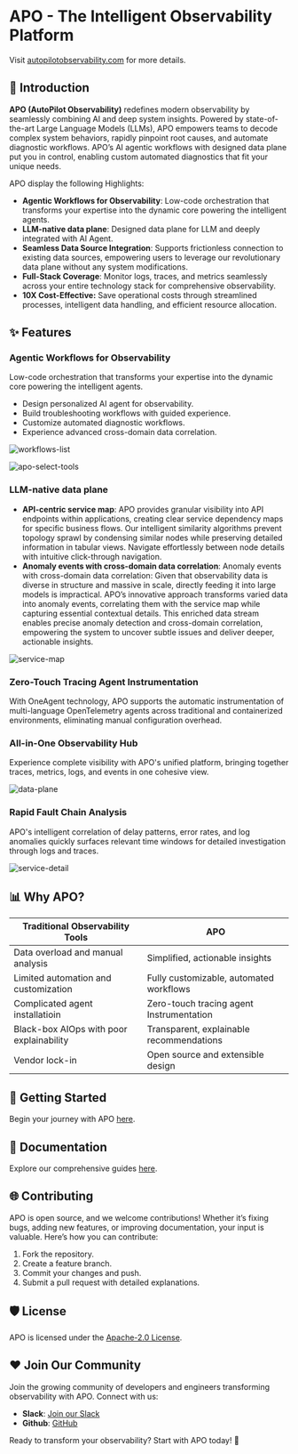 # APO - The Intelligent Observability Platform
Visit [autopilotobservability.com](https://autopilotobservability.com) for more details.
## 🚀 Introduction 
**APO (AutoPilot Observability)** redefines modern observability by seamlessly combining AI and deep system insights. Powered by state-of-the-art Large Language Models (LLMs), APO empowers teams to decode complex system behaviors, rapidly pinpoint root causes, and automate diagnostic workflows. APO’s AI agentic workflows with designed data plane put you in control, enabling custom automated diagnostics that fit your unique needs.

APO display the following Highlights:

+ **Agentic Workflows for Observability**: Low-code orchestration that transforms your expertise into the dynamic core powering the intelligent agents.
+ **LLM-native data plane**: Designed data plane for LLM and deeply integrated with AI Agent.
+ **Seamless Data Source Integration**: Supports frictionless connection to existing data sources, empowering users to leverage our revolutionary data plane without any system modifications.
+ **Full-Stack Coverage**: Monitor logs, traces, and metrics seamlessly across your entire technology stack for comprehensive observability.
+ **10X Cost-Effective:** Save operational costs through streamlined processes, intelligent data handling, and efficient resource allocation.

## ✨ Features
### Agentic Workflows for Observability
Low-code orchestration that transforms your expertise into the dynamic core powering the intelligent agents.

+ Design personalized AI agent for observability.
+ Build troubleshooting workflows with guided experience.
+ Customize automated diagnostic workflows.
+ Experience advanced cross-domain data correlation.

![workflows-list](./docs/img/workflows-list.png)

![apo-select-tools](./docs/img/apo-select-tools.png)

### **LLM-native data plane**
+ **API-centric service map**: APO provides granular visibility into API endpoints within applications, creating clear service dependency maps for specific business flows. Our intelligent similarity algorithms prevent topology sprawl by condensing similar nodes while preserving detailed information in tabular views. Navigate effortlessly between node details with intuitive click-through navigation.
+ **Anomaly events with cross-domain data correlation**: Anomaly events with cross-domain data correlation: Given that observability data is diverse in structure and massive in scale, directly feeding it into large models is impractical. APO’s innovative approach transforms varied data into anomaly events, correlating them with the service map while capturing essential contextual details. This enriched data stream enables precise anomaly detection and cross-domain correlation, empowering the system to uncover subtle issues and deliver deeper, actionable insights.

![service-map](./docs/img/service-map.png)

### Zero-Touch Tracing Agent Instrumentation
With OneAgent technology, APO supports the automatic instrumentation of multi-language OpenTelemetry agents across traditional and containerized environments, eliminating manual configuration overhead.

### All-in-One Observability Hub
Experience complete visibility with APO's unified platform, bringing together traces, metrics, logs, and events in one cohesive view.

![data-plane](./docs/img/data-plane.png)

### Rapid Fault Chain Analysis
APO's intelligent correlation of delay patterns, error rates, and log anomalies quickly surfaces relevant time windows for detailed investigation through logs and traces.

![service-detail](./docs/img/service-detail.png)

## 📊 Why APO?
| **Traditional Observability Tools** | **APO** |
| --- | --- |
| Data overload and manual analysis | Simplified, actionable insights |
| Limited automation and customization | Fully customizable, automated workflows |
| Complicated agent installatioin | Zero-touch tracing agent Instrumentation |
| Black-box AIOps with poor explainability | Transparent, explainable recommendations |
| Vendor lock-in | Open source and extensible design |


## 🔧 Getting Started
Begin your journey with APO [here](https://docs.autopilotobservability.com/Quick%20Start).

## 📘 Documentation
Explore our comprehensive guides [here](https://docs.autopilotobservability.com).

## 🌐 Contributing
APO is open source, and we welcome contributions! Whether it’s fixing bugs, adding new features, or improving documentation, your input is valuable. Here’s how you can contribute:

1. Fork the repository.
2. Create a feature branch.
3. Commit your changes and push.
4. Submit a pull request with detailed explanations.

## 🛡️ License
APO is licensed under the [Apache-2.0 License](./LICENSE).

## ❤️ Join Our Community
Join the growing community of developers and engineers transforming observability with APO. Connect with us:

+ **Slack**: [Join our Slack](https://join.slack.com/t/autopilotob/shared_invite/zt-31hxqlvy8-6Z2oqLAhNGluUEf0UiJVeg)
+ **Github**: [GitHub](https://github.com/CloudDetail/apo)



Ready to transform your observability? Start with APO today! 🚀


